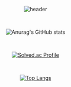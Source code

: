 
<div align="center">
  
  ![header](https://capsule-render.vercel.app/api?type=cylinder&color=auto&height=200&section=header&text=PLUM-KING&fontSize=70)
  
  </br>
  
  ![Anurag's GitHub stats](https://github-readme-stats.vercel.app/api?username=plum-king&show_icons=true&theme=vue) 
    
  </br>
  
  [![Solved.ac Profile](http://mazassumnida.wtf/api/v2/generate_badge?boj=sue5116)](https://solved.ac/sue5116)
  
  </br>
  
  [![Top Langs](https://github-readme-stats.vercel.app/api/top-langs/?username=plum-king&layout=compact)](https://github.com/anuraghazra/github-readme-stats)


</div>
